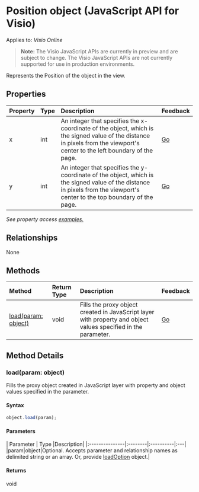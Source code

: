 # Position object (JavaScript API for Visio)

Applies to: _Visio Online_
>**Note:** The Visio JavaScript APIs are currently in preview and are subject to change. The Visio JavaScript APIs are not currently supported for use in production environments.

Represents the Position of the object in the view.

## Properties

| Property	   | Type	|Description| Feedback|
|:---------------|:--------|:----------|:---|
|x|int|An integer that specifies the x-coordinate of the object, which is the signed value of the distance in pixels from the viewport's center to the left boundary of the page.|[Go](https://github.com/OfficeDev/office-js-docs/issues/new?title=Visio-position-x)|
|y|int|An integer that specifies the y-coordinate of the object, which is the signed value of the distance in pixels from the viewport's center to the top boundary of the page.|[Go](https://github.com/OfficeDev/office-js-docs/issues/new?title=Visio-position-y)|

_See property access [examples.](#property-access-examples)_

## Relationships
None


## Methods

| Method		   | Return Type	|Description| Feedback|
|:---------------|:--------|:----------|:---|
|[load(param: object)](#loadparam-object)|void|Fills the proxy object created in JavaScript layer with property and object values specified in the parameter.|[Go](https://github.com/OfficeDev/office-js-docs/issues/new?title=Visio-position-load)|

## Method Details


### load(param: object)
Fills the proxy object created in JavaScript layer with property and object values specified in the parameter.

#### Syntax
```js
object.load(param);
```

#### Parameters
| Parameter	   | Type	|Description|
|:---------------|:--------|:----------|:---|
|param|object|Optional. Accepts parameter and relationship names as delimited string or an array. Or, provide [loadOption](loadoption.md) object.|

#### Returns
void
